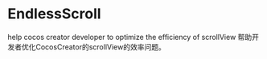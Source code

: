# EndlessScroll
help cocos creator developer to optimize the efficiency of scrollView
帮助开发者优化CocosCreator的scrollView的效率问题。
